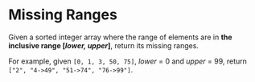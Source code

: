 # Missing Ranges
Given a sorted integer array where the range of elements are in **the inclusive range [_lower, upper_]**, return its missing ranges.

For example, given `[0, 1, 3, 50, 75]`, *lower* = 0 and *upper* = 99, return `["2", "4->49", "51->74", "76->99"]`.